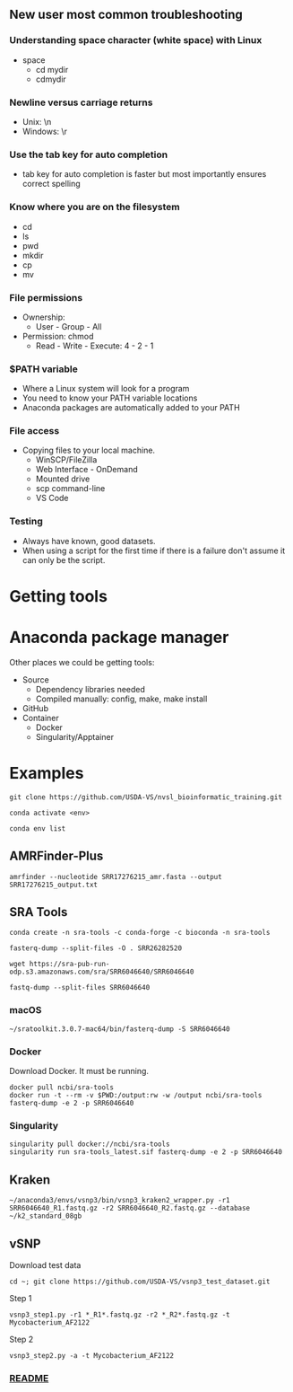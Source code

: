 ## New user most common troubleshooting

### Understanding space character (white space) with Linux
- space
    - cd mydir
    - cdmydir

### Newline versus carriage returns
- Unix: \n
- Windows: \r
  
### Use the tab key for auto completion
- tab key for auto completion is faster but most importantly ensures correct spelling

### Know where you are on the filesystem
- cd
- ls
- pwd
- mkdir
- cp
- mv

### File permissions
- Ownership:
   -  User - Group - All
- Permission:  chmod
    - Read - Write - Execute: 4 - 2 - 1

### $PATH variable
- Where a Linux system will look for a program
- You need to know your PATH variable locations
- Anaconda packages are automatically added to your PATH

### File access
- Copying files to your local machine.
  - WinSCP/FileZilla
  - Web Interface - OnDemand
  - Mounted drive
  - scp command-line
  - VS Code

### Testing
- Always have known, good datasets.
- When using a script for the first time if there is a failure don't assume it can only be the script.
 
###

# Getting tools
# Anaconda package manager

Other places we could be getting tools:
- Source
    - Dependency libraries needed
    - Compiled manually: config, make, make install
- GitHub
- Container
  - Docker
  - Singularity/Apptainer
 
###

#
# Examples

```
git clone https://github.com/USDA-VS/nvsl_bioinformatic_training.git
```

```
conda activate <env>
```
```
conda env list
```

## AMRFinder-Plus

```
amrfinder --nucleotide SRR17276215_amr.fasta --output SRR17276215_output.txt
```

## SRA Tools
```
conda create -n sra-tools -c conda-forge -c bioconda -n sra-tools
```
```
fasterq-dump --split-files -O . SRR26282520
```
```
wget https://sra-pub-run-odp.s3.amazonaws.com/sra/SRR6046640/SRR6046640 
```
```
fastq-dump --split-files SRR6046640
```
### macOS
```
~/sratoolkit.3.0.7-mac64/bin/fasterq-dump -S SRR6046640
```
### Docker
Download Docker.  It must be running.
```
docker pull ncbi/sra-tools
docker run -t --rm -v $PWD:/output:rw -w /output ncbi/sra-tools fasterq-dump -e 2 -p SRR6046640
```
### Singularity
```
singularity pull docker://ncbi/sra-tools
singularity run sra-tools_latest.sif fasterq-dump -e 2 -p SRR6046640
```

## Kraken
```
~/anaconda3/envs/vsnp3/bin/vsnp3_kraken2_wrapper.py -r1 SRR6046640_R1.fastq.gz -r2 SRR6046640_R2.fastq.gz --database ~/k2_standard_08gb
```

## vSNP
Download test data
```
cd ~; git clone https://github.com/USDA-VS/vsnp3_test_dataset.git
```
Step 1
```
vsnp3_step1.py -r1 *_R1*.fastq.gz -r2 *_R2*.fastq.gz -t Mycobacterium_AF2122
```
Step 2
```
vsnp3_step2.py -a -t Mycobacterium_AF2122
```

### [README](../README.md)
